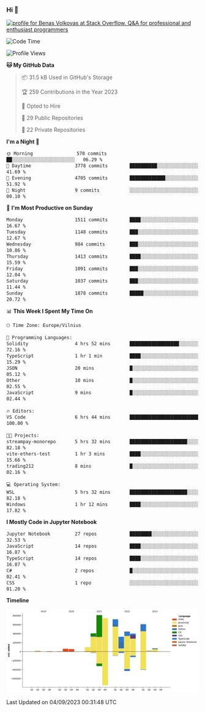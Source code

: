 ### Hi 👋
<a href="https://stackoverflow.com/users/14954249/benas-volkovas"><img src="https://stackoverflow.com/users/flair/14954249.png?theme=dark" width="208" height="58" alt="profile for Benas Volkovas at Stack Overflow, Q&amp;A for professional and enthusiast programmers" title="profile for Benas Volkovas at Stack Overflow, Q&amp;A for professional and enthusiast programmers"></a>

<!--START_SECTION:waka-->
![Code Time](http://img.shields.io/badge/Code%20Time-1%2C551%20hrs%2012%20mins-blue)

![Profile Views](http://img.shields.io/badge/Profile%20Views-0-blue)

**🐱 My GitHub Data** 

> 📦 31.5 kB Used in GitHub's Storage 
 > 
> 🏆 259 Contributions in the Year 2023
 > 
> 💼 Opted to Hire
 > 
> 📜 29 Public Repositories 
 > 
> 🔑 22 Private Repositories 
 > 
**I'm a Night 🦉** 

```text
🌞 Morning                570 commits         ██░░░░░░░░░░░░░░░░░░░░░░░   06.29 % 
🌆 Daytime                3778 commits        ██████████░░░░░░░░░░░░░░░   41.69 % 
🌃 Evening                4705 commits        █████████████░░░░░░░░░░░░   51.92 % 
🌙 Night                  9 commits           ░░░░░░░░░░░░░░░░░░░░░░░░░   00.10 % 
```
📅 **I'm Most Productive on Sunday** 

```text
Monday                   1511 commits        ████░░░░░░░░░░░░░░░░░░░░░   16.67 % 
Tuesday                  1148 commits        ███░░░░░░░░░░░░░░░░░░░░░░   12.67 % 
Wednesday                984 commits         ███░░░░░░░░░░░░░░░░░░░░░░   10.86 % 
Thursday                 1413 commits        ████░░░░░░░░░░░░░░░░░░░░░   15.59 % 
Friday                   1091 commits        ███░░░░░░░░░░░░░░░░░░░░░░   12.04 % 
Saturday                 1037 commits        ███░░░░░░░░░░░░░░░░░░░░░░   11.44 % 
Sunday                   1878 commits        █████░░░░░░░░░░░░░░░░░░░░   20.72 % 
```


📊 **This Week I Spent My Time On** 

```text
🕑︎ Time Zone: Europe/Vilnius

💬 Programming Languages: 
Solidity                 4 hrs 52 mins       ██████████████████░░░░░░░   72.16 % 
TypeScript               1 hr 1 min          ████░░░░░░░░░░░░░░░░░░░░░   15.29 % 
JSON                     20 mins             █░░░░░░░░░░░░░░░░░░░░░░░░   05.12 % 
Other                    10 mins             █░░░░░░░░░░░░░░░░░░░░░░░░   02.55 % 
JavaScript               9 mins              █░░░░░░░░░░░░░░░░░░░░░░░░   02.44 % 

🔥 Editors: 
VS Code                  6 hrs 44 mins       █████████████████████████   100.00 % 

🐱‍💻 Projects: 
streampay-monorepo       5 hrs 32 mins       █████████████████████░░░░   82.18 % 
vite-ethers-test         1 hr 3 mins         ████░░░░░░░░░░░░░░░░░░░░░   15.66 % 
trading212               8 mins              █░░░░░░░░░░░░░░░░░░░░░░░░   02.16 % 

💻 Operating System: 
WSL                      5 hrs 32 mins       █████████████████████░░░░   82.18 % 
Windows                  1 hr 12 mins        ████░░░░░░░░░░░░░░░░░░░░░   17.82 % 
```

**I Mostly Code in Jupyter Notebook** 

```text
Jupyter Notebook         27 repos            ████████░░░░░░░░░░░░░░░░░   32.53 % 
JavaScript               14 repos            ████░░░░░░░░░░░░░░░░░░░░░   16.87 % 
TypeScript               14 repos            ████░░░░░░░░░░░░░░░░░░░░░   16.87 % 
C#                       2 repos             █░░░░░░░░░░░░░░░░░░░░░░░░   02.41 % 
CSS                      1 repo              ░░░░░░░░░░░░░░░░░░░░░░░░░   01.20 % 
```



**Timeline**

![Lines of Code chart](https://raw.githubusercontent.com/BenasVolkovas/BenasVolkovas/main/assets/bar_graph.png)


 Last Updated on 04/09/2023 00:31:48 UTC
<!--END_SECTION:waka-->
